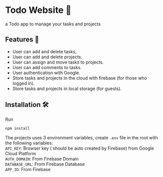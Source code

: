# Todo Website 📝
a Todo app to manage your tasks and projects

## Features 💪
- User can add and delete tasks,
- User can add and delete projects.
- User can assign and move tasks to projects.
- User can add comments to tasks.
- User authentication with Google.
- Store tasks and projects in the cloud with firebase (for those who logged in).
- Store tasks and projects in local storage (for guests).

## Installation 🛠️
Run
```
npm install
```

The projects uses 3 environment variables, create `.env` file in the root with the following variables: <br/>
`API_KEY`: Browser key ( should be auto created by Firebase) from Google Cloud Platform <br/>
`AUTH_DOMAIN`: From Firebase Domain <br/>
`DATABASE_URL`: From Firebase Database <br/>
`APP_ID`: From Firebase <br/>
